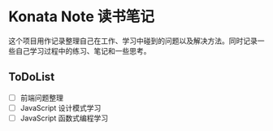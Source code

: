# Konata Note 读书笔记

这个项目用作记录整理自己在工作、学习中碰到的问题以及解决方法。同时记录一些自己学习过程中的练习、笔记和一些思考。

## ToDoList
- [ ] 前端问题整理
- [ ] JavaScript 设计模式学习
- [ ] JavaScript 函数式编程学习